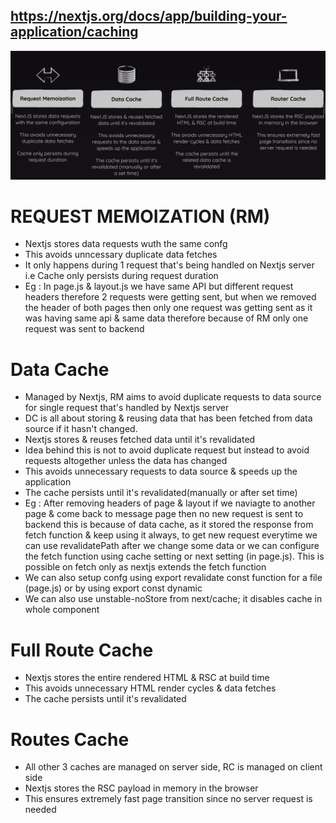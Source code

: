 ## https://nextjs.org/docs/app/building-your-application/caching

![alt text](image.png)

# REQUEST MEMOIZATION (RM)

- Nextjs stores data requests wuth the same confg
- This avoids unncessary duplicate data fetches
- It only happens during 1 request that's being handled on Nextjs server i.e Cache only persists during request duration
- Eg : In page.js & layout.js we have same API but different request headers therefore 2 requests were getting sent, but when we removed the header of both pages then only one request was getting sent as it was having same api & same data therefore because of RM only one request was sent to backend

# Data Cache

- Managed by Nextjs, RM aims to avoid duplicate requests to data source for single request that's handled by Nextjs server
- DC is all about storing & reusing data that has been fetched from data source if it hasn't changed.
- Nextjs stores & reuses fetched data until it's revalidated
- Idea behind this is not to avoid duplicate request but instead to avoid requests altogether unless the data has changed
- This avoids unnecessary requests to data source & speeds up the application
- The cache persists until it's revalidated(manually or after set time)
- Eg : After removing headers of page & layout if we naviagte to another page & come back to message page then no new request is sent to backend this is because of data cache, as it stored the response from fetch function & keep using it always, to get new request everytime we can use revalidatePath after we change some data or we can configure the fetch function using cache setting or next setting (in page.js). This is possible on fetch only as nextjs extends the fetch function
- We can also setup confg using export revalidate const function for a file (page.js) or by using export const dynamic
- We can also use unstable-noStore from next/cache; it disables cache in whole component

# Full Route Cache

- Nextjs stores the entire rendered HTML & RSC at build time
- This avoids unnecessary HTML render cycles & data fetches
- The cache persists until it's revalidated

# Routes Cache

- All other 3 caches are managed on server side, RC is managed on client side
- Nextjs stores the RSC payload in memory in the browser
- This ensures extremely fast page transition since no server request is needed
